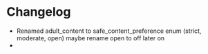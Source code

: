 # Changelog

- Renamed adult_content to safe_content_preference enum (strict, moderate, open) maybe rename open to off later on
- 
